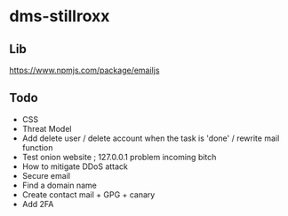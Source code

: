 # dms-stillroxx

## Lib

https://www.npmjs.com/package/emailjs

## Todo

+ CSS
+ Threat Model
+ Add delete user / delete account when the task is 'done' / rewrite mail function
+ Test onion website ; 127.0.0.1 problem incoming bitch
+ How to mitigate DDoS attack
+ Secure email
+ Find a domain name
+ Create contact mail + GPG + canary 
+ Add 2FA
